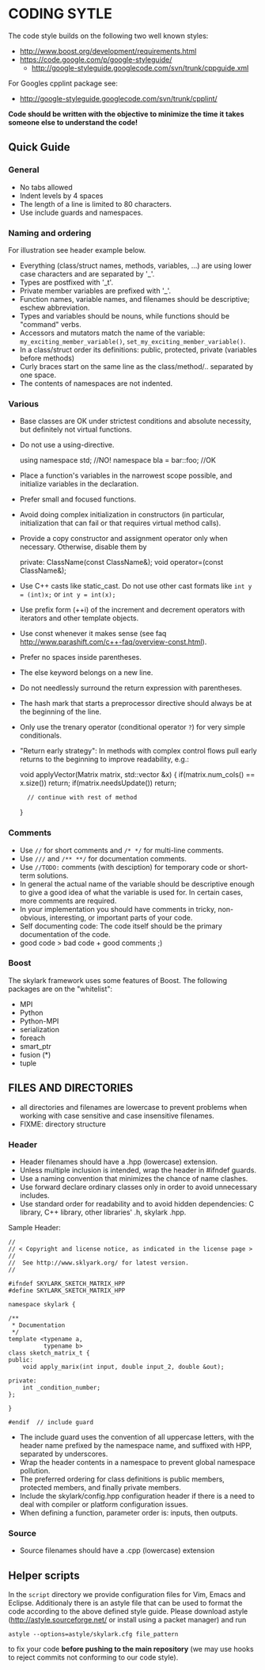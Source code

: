 # CODING SYTLE

The code style builds on the following two well known styles:

* http://www.boost.org/development/requirements.html
* https://code.google.com/p/google-styleguide/
  * http://google-styleguide.googlecode.com/svn/trunk/cppguide.xml

For Googles cpplint package see:

* http://google-styleguide.googlecode.com/svn/trunk/cpplint/


**Code should be written with the objective to minimize the time it takes
someone else to understand the code!**


## Quick Guide

### General

* No tabs allowed
* Indent levels by 4 spaces
* The length of a line is limited to 80 characters.
* Use include guards and namespaces.

### Naming and ordering

For illustration see header example below.

* Everything (class/struct names, methods, variables, ...) are using lower
  case characters and are separated by '_'.
* Types are postfixed with '_t'.
* Private member variables are prefixed with '_'.
* Function names, variable names, and filenames should be descriptive; eschew
  abbreviation.
* Types and variables should be nouns, while functions should be "command"
  verbs.
* Accessors and mutators match the name of the variable:
  `my_exciting_member_variable()`, `set_my_exciting_member_variable()`.
* In a class/struct order its definitions: public, protected, private
  (variables before methods)
* Curly braces start on the same line as the class/method/.. separated by one
  space.
* The contents of namespaces are not indented.


### Various

* Base classes are OK under strictest conditions and absolute necessity, but
  definitely not virtual functions.
* Do not use a using-directive.

    using namespace std; //NO!
    namespace bla = bar::foo; //OK

* Place a function's variables in the narrowest scope possible, and initialize
  variables in the declaration.
* Prefer small and focused functions.
* Avoid doing complex initialization in constructors (in particular,
  initialization that can fail or that requires virtual method calls).
* Provide a copy constructor and assignment operator only when necessary.
  Otherwise, disable them by

    private:
        ClassName(const ClassName&);
        void operator=(const ClassName&);

* Use C++ casts like static_cast. Do not use other cast formats like
  `int y = (int)x;` or `int y = int(x);`

* Use prefix form (++i) of the increment and decrement operators with
  iterators and other template objects.
* Use const whenever it makes sense (see faq
  http://www.parashift.com/c++-faq/overview-const.html).
* Prefer no spaces inside parentheses.
* The else keyword belongs on a new line.
* Do not needlessly surround the return expression with parentheses.
* The hash mark that starts a preprocessor directive should always be at the
  beginning of the line.
* Only use the trenary operator (conditional operator `?`) for very simple
  conditionals.
* "Return early strategy": In methods with complex control flows pull early
  returns to the beginning to improve readability, e.g.:

    void applyVector(Matrix matrix, std::vector<double> &x) {
        if(matrix.num_cols() == x.size()) return;
        if(matrix.needsUpdate()) return;

        // continue with rest of method

    }



### Comments

* Use `//` for short comments and `/* */` for multi-line comments.
* Use `///` and `/** **/` for documentation comments.
* Use `//TODO:` comments (with desciption) for temporary code or short-term
  solutions.
* In general the actual name of the variable should be descriptive enough to
  give a good idea of what the variable is used for. In certain cases, more
  comments are required.
* In your implementation you should have comments in tricky, non-obvious,
  interesting, or important parts of your code.
* Self documenting code: The code itself should be the primary documentation
  of the code.
* good code > bad code + good comments ;)


### Boost

The skylark framework uses some features of Boost. The following packages are
on the "whitelist":

* MPI
* Python
* Python-MPI
* serialization
* foreach
* smart_ptr
* fusion (*)
* tuple


## FILES AND DIRECTORIES

* all directories and filenames are lowercase to prevent problems when working
  with case sensitive and case insensitive filenames.
* FIXME: directory structure


### Header

* Header filenames should have a .hpp (lowercase) extension.
* Unless multiple inclusion is intended, wrap the header in #ifndef guards.
* Use a naming convention that minimizes the chance of name clashes.
* Use forward declare ordinary classes only in order to avoid unnecessary
  includes.
* Use standard order for readability and to avoid hidden dependencies:
  C library, C++ library, other libraries' .h, skylark .hpp.

Sample Header:

    //
    // < Copyright and license notice, as indicated in the license page >
    //
    //  See http://www.sklyark.org/ for latest version.
    //

    #ifndef SKYLARK_SKETCH_MATRIX_HPP
    #define SKYLARK_SKETCH_MATRIX_HPP

    namespace skylark {

    /**
     * Documentation
     */
    template <typename a,
              typename b>
    class sketch_matrix_t {
    public:
        void apply_marix(int input, double input_2, double &out);

    private:
        int _condition_number;
    };

    }

    #endif  // include guard


* The include guard uses the convention of all uppercase letters, with the
  header name prefixed by the namespace name, and suffixed with HPP,
  separated by underscores.
* Wrap the header contents in a namespace to prevent global namespace
  pollution.
* The preferred ordering for class definitions is public members, protected
  members, and finally private members.
* Include the skylark/config.hpp configuration header if there is a need to
  deal with compiler or platform configuration issues.
* When defining a function, parameter order is: inputs, then outputs.


### Source

* Source filenames should have a .cpp (lowercase) extension



## Helper scripts

In the `script` directory we provide configuration files for Vim, Emacs and
Eclipse.
Additionaly there is an astyle file that can be used to format the code
according to the above defined style guide. Please download astyle
(http://astyle.sourceforge.net/ or install using a packet manager) and run

    astyle --options=astyle/skylark.cfg file_pattern

to fix your code **before pushing to the main repository** (we may use hooks
to reject commits not conforming to our code style).

